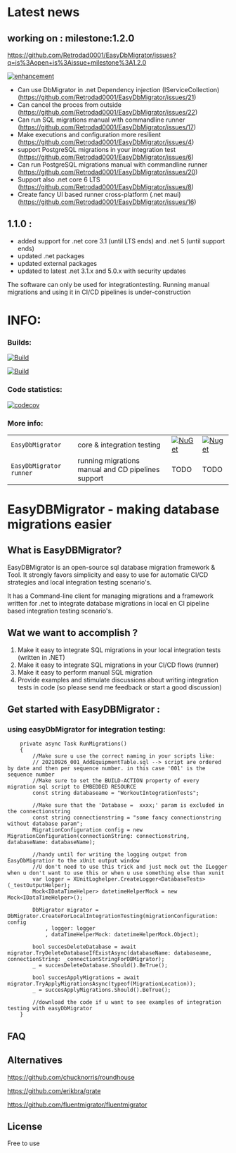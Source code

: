 # Latest news 

## working on : milestone:1.2.0

https://github.com/Retrodad0001/EasyDbMigrator/issues?q=is%3Aopen+is%3Aissue+milestone%3A1.2.0

[![enhancement](https://img.shields.io/github/issues/Retrodad0001/EasyDbMigrator/Aopen%20is%3Aissue%20milestone%3A1.2.0?color=green&label=Aopen%20is%3Aissue%20milestone%3A1.2.0&style=flat)](https://github.com/Retrodad0001/EasyDbMigrator/issues?q=is%3Aopen+is%3Aissue+milestone%3A1.2.0)

- Can use DbMigrator in .net Dependency injection (IServiceCollection) (https://github.com/Retrodad0001/EasyDbMigrator/issues/21)
- Can cancel the proces from outside (https://github.com/Retrodad0001/EasyDbMigrator/issues/22)
- Can run SQL migrations manual with commandline runner (https://github.com/Retrodad0001/EasyDbMigrator/issues/17)
- Make executions and configuration more resilient (https://github.com/Retrodad0001/EasyDbMigrator/issues/4)
- support PostgreSQL migrations in your integration test (https://github.com/Retrodad0001/EasyDbMigrator/issues/6)
- Can run PostgreSQL migrations manual with commandline runner (https://github.com/Retrodad0001/EasyDbMigrator/issues/20)
- Support also .net core 6 LTS (https://github.com/Retrodad0001/EasyDbMigrator/issues/8)
- Create fancy UI based runner cross-platform (.net maui) (https://github.com/Retrodad0001/EasyDbMigrator/issues/16)
 
## 1.1.0 :
 - added support for .net core 3.1 (until LTS ends) and .net 5 (until support ends)
 - updated .net packages
 - updated external packages
 - updated to latest .net 3.1.x and 5.0.x with security updates

The software can only be used for integrationtesting. Running manual migrations and using it in CI/CD pipelines is under-construction
# INFO:

### Builds:
[![Build](https://github.com/Retrodad0001/EasyDbMigrator/actions/workflows/CD.yml/badge.svg)](https://github.com/Retrodad0001/EasyDbMigrator/actions/workflows/CD.yml)

[![Build](https://github.com/Retrodad0001/EasyDbMigrator/actions/workflows/codeql-analysis-weekly.yml/badge.svg)](https://github.com/Retrodad0001/EasyDbMigrator/actions/workflows/codeql-analysis-weekly.yml)

### Code statistics:
[![codecov](https://codecov.io/gh/Retrodad0001/easydbmigrator/branch/master/graph/badge.svg?token=JWYWLP98IW)](https://codecov.io/gh/Retrodad0001/easydbmigrator)

### More info:

|         |       |       |        |
| ------- | ----- | ----- | -----  |
| `EasyDbMigrator` | core & integration testing |[![NuGet](https://img.shields.io/nuget/v/Retrodad.EasyDbMigrator.svg)](https://www.nuget.org/packages/Retrodad.EasyDbMigrator/) | [![Nuget](https://img.shields.io/nuget/dt/Retrodad.EasyDbMigrator.svg)](https://www.nuget.org/packages/Retrodad.EasyDbMigrator/) |
| `EasyDbMigrator runner` | running migrations manual and CD pipelines support  | TODO | TODO |

# EasyDBMigrator - making database migrations easier

## What is EasyDBMigrator?

EasyDBMigrator is an open-source sql database migration framework & Tool. It strongly favors simplicity and easy to use for automatic CI/CD strategies and local integration testing scenario's. 

It has a Command-line client for managing migrations and a framework written for .net to integrate database migrations in local en CI pipeline based integration testing scenario's.
    
## Wat we want to accomplish ?

1. Make it easy to integrate SQL migrations in your local integration tests (written in .NET)
2. Make it easy to integrate SQL migrations in your CI/CD flows (runner)
3. Make it easy to perform manual SQL migration
4. Provide examples and stimulate discussions about writing integration tests in code (so please send me feedback or start a good discussion)

## Get started with EasyDBMigrator :

### using easyDbMigrator for integration testing:

        private async Task RunMigrations()
        {
            //Make sure u use the correct naming in your scripts like:
            // 20210926_001_AddEquipmentTable.sql --> script are ordered by date and then per sequence number. in this case '001' is the sequence number
            //Make sure to set the BUILD-ACTION property of every migration sql script to EMBEDDED RESOURCE
            const string databaseame = "WorkoutIntegrationTests";
            
            //Make sure that the 'Database =  xxxx;' param is excluded in the connectionstring
            const string connectionstring = "some fancy connectionstring without database param";
            MigrationConfiguration config = new MigrationConfiguration(connectionString: connectionstring, databaseName: databaseName);

            //handy until for writing the logging output from EasyDbMigratior to the xUnit output window
            //U don't need to use this trick and just mock out the ILogger when u don't want to use this or when u use something else than xunit
            var logger = XUnitLoghelper.CreateLogger<DatabaseTests>(_testOutputHelper);
            Mock<IDataTimeHelper> datetimeHelperMock = new Mock<IDataTimeHelper>();

            DbMigrator migrator = DbMigrator.CreateForLocalIntegrationTesting(migrationConfiguration: config
                , logger: logger
                , dataTimeHelperMock: datetimeHelperMock.Object);

            bool succesDeleteDatabase = await migrator.TryDeleteDatabaseIfExistAsync(databaseName: databaseame, connectionString: _connectionStringForDBMigrator);
            _ = succesDeleteDatabase.Should().BeTrue();
            
            bool succesApplyMigrations = await migrator.TryApplyMigrationsAsync(typeof(MigrationLocation));
            _ = succesApplyMigrations.Should().BeTrue();

            //download the code if u want to see examples of integration testing with easyDbMigrator
        }

## FAQ


## Alternatives
https://github.com/chucknorris/roundhouse

https://github.com/erikbra/grate

https://github.com/fluentmigrator/fluentmigrator

## License
Free to use
